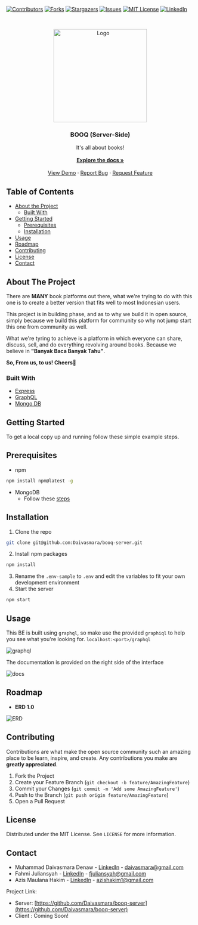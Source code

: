 <!--
*** Thanks for checking out this README Template. If you have a suggestion that would
*** make this better, please fork the repo and create a pull request or simply open
*** an issue with the tag "enhancement".
*** Thanks again! Now go create something AMAZING! :D
-->



<!-- PROJECT SHIELDS -->
<!--
*** I'm using markdown "reference style" links for readability.
*** Reference links are enclosed in brackets [ ] instead of parentheses ( ).
*** See the bottom of this document for the declaration of the reference variables
*** for contributors-url, forks-url, etc. This is an optional, concise syntax you may use.
*** https://www.markdownguide.org/basic-syntax/#reference-style-links
-->
[![Contributors][contributors-shield]][contributors-url]
[![Forks][forks-shield]][forks-url]
[![Stargazers][stars-shield]][stars-url]
[![Issues][issues-shield]][issues-url]
[![MIT License][license-shield]][license-url]
[![LinkedIn][linkedin-shield]][linkedin-url]



<!-- PROJECT LOGO -->
<br />
<p align="center">
  <a href="https://github.com/Daivasmara/booq-server">
    <img src="https://i.imgur.com/sxbFeIN.jpg" alt="Logo" width="250" height="250">
  </a>

  <h3 align="center">BOOQ (Server-Side)</h3>

  <p align="center">
    It's all about books!
    <br />
    <br />
    <a href="https://github.com/Daivasmara/booq-server/blob/master/README.md"><strong>Explore the docs »</strong></a>
    <br />
    <br />
    <a href="https://github.com/Daivasmara/booq-server">View Demo</a>
    ·
    <a href="https://github.com/Daivasmara/booq-server/issues">Report Bug</a>
    ·
    <a href="https://github.com/Daivasmara/booq-server/issues">Request Feature</a>
  </p>
</p>



<!-- TABLE OF CONTENTS -->
## Table of Contents

* [About the Project](#about-the-project)
  * [Built With](#built-with)
* [Getting Started](#getting-started)
  * [Prerequisites](#prerequisites)
  * [Installation](#installation)
* [Usage](#usage)
* [Roadmap](#roadmap)
* [Contributing](#contributing)
* [License](#license)
* [Contact](#contact)



<!-- ABOUT THE PROJECT -->
## About The Project

There are **MANY** book platforms out there, what we're trying to do with this one is to create a better version that fits well to most Indonesian users.

This project is in building phase, and as to why we build it in open source, simply because we build this platform for community so why not jump start this one from community as well.

What we're tyring to achieve is a platform in which everyone can share, discuss, sell, and do everything revolving around books. Because we believe in **"Banyak Baca Banyak Tahu"**.

**So, From us, to us! Cheers:beers:**

### Built With
* [Express](https://expressjs.com/)
* [GraphQL](https://graphql.org/)
* [Mongo DB](https://www.mongodb.com/)

<!-- GETTING STARTED -->
## Getting Started

To get a local copy up and running follow these simple example steps.

## Prerequisites

* npm
```sh
npm install npm@latest -g
```
* MongoDB
  * Follow these [steps](https://docs.mongodb.com/manual/administration/install-community/)

## Installation

1. Clone the repo
```sh
git clone git@github.com:Daivasmara/booq-server.git
```
2. Install npm packages
```sh
npm install
```
3. Rename the `.env-sample` to `.env` and edit the variables to fit your own development environment
4. Start the server
```sh
npm start
```


<!-- USAGE EXAMPLES -->
## Usage

<!-- Use this space to show useful examples of how a project can be used. Additional screenshots, code examples and demos work well in this space. You may also link to more resources.

_For more examples, please refer to the [Documentation](https://example.com)_ -->
This BE is built using `graphql`, so make use the provided `graphiql` to help you see what you're looking for. `localhost:<port>/graphql`

![graphql](https://i.imgur.com/zqUV7dm.png)

The documentation is provided on the right side of the interface

![docs](https://i.imgur.com/8oCsijy.png)

<!-- ROADMAP -->
## Roadmap

<!-- See the [open issues](https://github.com/othneildrew/Best-README-Template/issues) for a list of proposed features (and known issues). -->

* **ERD 1.0**

![ERD](https://i.imgur.com/OldGuzJ.png)


<!-- CONTRIBUTING -->
## Contributing

Contributions are what make the open source community such an amazing place to be learn, inspire, and create. Any contributions you make are **greatly appreciated**.

1. Fork the Project
2. Create your Feature Branch (`git checkout -b feature/AmazingFeature`)
3. Commit your Changes (`git commit -m 'Add some AmazingFeature'`)
4. Push to the Branch (`git push origin feature/AmazingFeature`)
5. Open a Pull Request



<!-- LICENSE -->
## License

Distributed under the MIT License. See `LICENSE` for more information.



<!-- CONTACT -->
## Contact

* Muhammad Daivasmara Denaw - [LinkedIn](https://www.linkedin.com/in/daivasmara/) - daivasmara@gmail.com
* Fahmi Juliansyah - [LinkedIn](https://www.linkedin.com/in/fahmi-juliansyah-8ab827177/) - fjuliansyah@gmail.com
* Azis Maulana Hakim - [LinkedIn](https://www.linkedin.com/in/azismedes/) - azishakim1@gmail.com

Project Link: 
  * Server: [https://github.com/Daivasmara/booq-server](https://github.com/Daivasmara/booq-server)
  * Client : Coming Soon!



<!-- MARKDOWN LINKS & IMAGES -->
<!-- https://www.markdownguide.org/basic-syntax/#reference-style-links -->
[contributors-shield]: https://img.shields.io/badge/contributors-1-blue
[contributors-url]: https://github.com/Daivasmara/booq-server/graphs/contributors
[forks-shield]: https://img.shields.io/badge/forks-0-blue
[forks-url]: https://github.com/Daivasmara/booq-server/network/members
[stars-shield]: https://img.shields.io/badge/stars-0-blue
[stars-url]: https://github.com/Daivasmara/booq-server/stargazers
[issues-shield]: https://img.shields.io/badge/issues-0-orange
[issues-url]: https://github.com/Daivasmara/booq-server/issues
[license-shield]: https://img.shields.io/badge/lisence-MIT-blue
[license-url]: https://github.com/Daivasmara/booq-server/blob/master/LICENSE
[linkedin-shield]: https://img.shields.io/badge/-LinkedIn-black.svg?style=flat-square&logo=linkedin&colorB=555
[linkedin-url]: https://www.linkedin.com/in/daivasmara/
